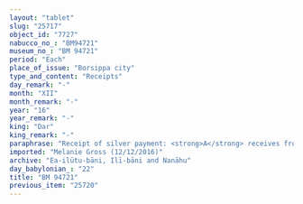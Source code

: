 ```yaml
---
layout: "tablet"
slug: "25717"
object_id: "7727"
nabucco_no_: "BM94721"
museum_no_: "BM 94721"
period: "Each"
place_of_issue: "Borsippa city"
type_and_content: "Receipts"
day_remark: "-"
month: "XII"
month_remark: "-"
year: "16"
year_remark: "-"
king: "Dar"
king_remark: "-"
paraphrase: "Receipt of silver payment: <strong>A</strong> receives from <strong>B</strong> the entire white silver with stamp-mark (<em>kaspu peṣ&ucirc; &scaron;a ginni</em>) according to his promissory note (<em>u&rsquo;iltu</em>). Remainder of the obverse broken. Witnesses and the scribe. Additional note: <strong>A</strong>, on behalf of <strong>C</strong>, received from <strong>B</strong> 2 &frac12; shekels of silver with stamp mark.<br /> &nbsp;<br /> <strong>A</strong> = Nab&ucirc;-rēmanni/Nab&ucirc;-iqī&scaron;a//Ibni-Adad; <strong>B</strong> = Ahu&scaron;unu/Nab&ucirc;-mu&scaron;ētiq-uddi//Nanāhu; <strong>C</strong> = Nab&ucirc;-ittannu; Scribe = Nab&ucirc;-balāssu-iqbi/Iqī&scaron;a//Balāṭu<br /> &nbsp;"
imported: "Melanie Gross (12/12/2016)"
archive: "Ea-ilūtu-bāni, Ilī-bāni and Nanāhu"
day_babylonian_: "22"
title: "BM 94721"
previous_item: "25720"
---
```

